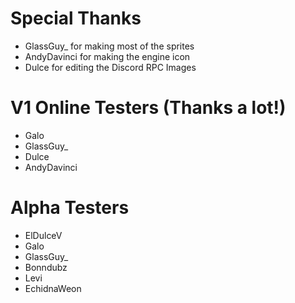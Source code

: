 # Special Thanks
- GlassGuy_ for making most of the sprites
- AndyDavinci for making the engine icon
- Dulce for editing the Discord RPC Images

# V1 Online Testers (Thanks a lot!)
- Galo
- GlassGuy_
- Dulce
- AndyDavinci

# Alpha Testers
- ElDulceV
- Galo
- GlassGuy_
- Bonndubz
- Levi
- EchidnaWeon